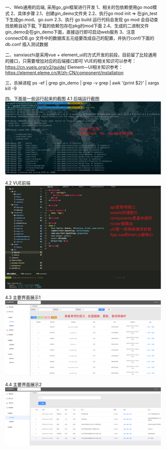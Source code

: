 一、Web通用的后端, 采用go_gin框架进行开发
1、相关的包依赖使用go mod模式
2、具体步骤
	2.1、创建gin_demo文件夹
	2.2、执行go mod init => 在gin_test下生成go.mod、go.sum
	2.3、执行 go build 运行代码会发现 go mod 会自动查找依赖自动下载, 下载的依赖包存在pkg的mod下面
	2.4、生成的二进制文件gin_demo会在gin_demo下面，直接运行即可启动web服务
3、注意connectDB.go 文件中的数据库五元组要改成自己的配置，并执行conf/下面的db.conf 插入测试数据

二、sanxiaozhi是采用vue + element_ui的方式开发的前段，目前留了比较通用的接口，只需要增加对应的后端接口即可
VUE的相关知识可以参考：https://cn.vuejs.org/v2/guide/
Element—UI相关知识参考：https://element.eleme.cn/#/zh-CN/component/installation

三、杀掉进程
ps -ef | grep gin_demo | grep -v grep | awk '{print $2}' | xargs kill -9

四、下面是一些运行起来的截图
4.1 后端运行截图
![Image text](https://raw.githubusercontent.com/Sangewang/go_gin/master/pic/go_gin.jpg)

4.2 VUE前端
![Image text](https://raw.githubusercontent.com/Sangewang/go_gin/master/pic/vue-ui.png)

4.3 主要界面展示1
![Image text](https://raw.githubusercontent.com/Sangewang/go_gin/master/pic/show1.png)

4.4 主要界面展示2
![Image text](https://raw.githubusercontent.com/Sangewang/go_gin/master/pic/show2.png)
